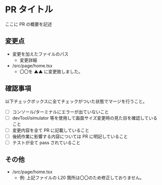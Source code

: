# PR タイトル

ここに PR の概要を記述

## 変更点

- 変更を加えたファイルのパス
  - 変更詳細
- /src/page/home.tsx
  - 〇〇を ▲▲ に変更致しました。

## 確認事項

以下チェックボックスに全てチェックがついた状態でマージを行うこと。

- [ ] コンソール/ターミナルにエラーが出ていないこと
- [ ] devTool/simulator 等を使用して画面サイズ変更時の見た目を確認していること
- [ ] 変更内容を全て PR に記載していること
- [ ] 後続作業に影響する内容については PR に明記していること
- [ ] テストが全て pass されていること

## その他

- /src/page/home.tsx
  - 例: 上記ファイルの L20 箇所は〇〇のため修正しておりません。
